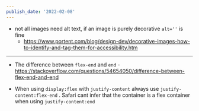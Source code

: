 ```yaml
---
publish_date: '2022-02-08'
---
```

- not all images need alt text, if an image is purely decorative `alt=''` is fine 
   - https://www.portent.com/blog/design-dev/decorative-images-how-to-identify-and-tag-them-for-accessibility.htm

---

- The difference between `flex-end` and `end` - https://stackoverflow.com/questions/54654050/difference-between-flex-end-and-end


- When using `display:flex` with `justify-content` always use `justify-content:flex-end` . Safari cant infer that the container is a flex container when using `justify-content:end`
